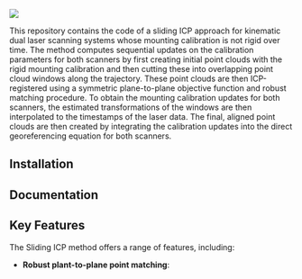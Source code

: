 ![](./images/teaser.png)

This repository contains the code of a sliding ICP approach for kinematic dual laser scanning systems whose mounting calibration is not rigid over time. The method computes sequential updates on the calibration parameters for both scanners by first creating initial point clouds with the rigid mounting calibration and then cutting these into overlapping point cloud windows along the trajectory. These point clouds are then ICP-registered using a symmetric plane-to-plane objective function and robust matching procedure. To obtain the mounting calibration updates for both scanners, the estimated transformations of the windows are then interpolated to the timestamps of the laser data. The final, aligned point clouds are then created by integrating the calibration updates into the direct georeferencing equation for both scanners.

## Installation

## Documentation

## Key Features

The Sliding ICP method offers a range of features, including:

- __Robust plant-to-plane point matching__:

